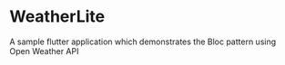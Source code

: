# WeatherLite
A sample flutter application which demonstrates the Bloc pattern using Open Weather API
